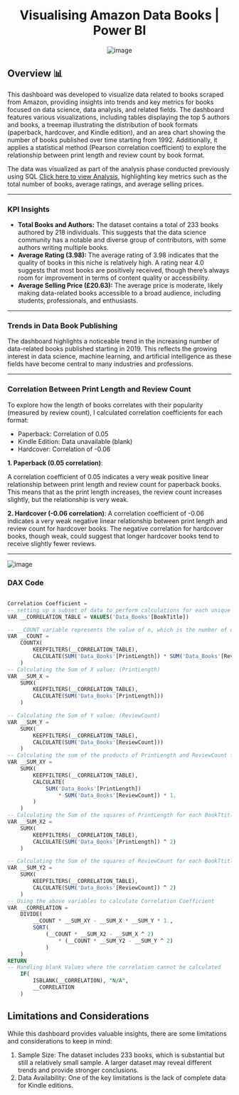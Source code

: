 <div align="center">

<h1> Visualising Amazon Data Books | Power BI </h1>

![image](https://github.com/user-attachments/assets/7cd0574a-6be3-49f9-ab26-f15f20bfaae7)

</div>

## Overview 📊

This dashboard was developed to visualize data related to books scraped from Amazon, providing insights into trends and key metrics for books focused on data science, data analysis, and related fields. The dashboard features various visualizations, including tables displaying the top 5 authors and books, a treemap illustrating the distribution of book formats (paperback, hardcover, and Kindle edition), and an area chart showing the number of books published over time starting from 1992. Additionally, it applies a statistical method (Pearson correlation coefficient) to explore the relationship between print length and review count by book format.

The data was visualized as part of the analysis phase conducted previously using SQL [Click here to view Analysis](https://github.com/TendaiPhikiso/Amazon_web_scraping_Load_AnalysisPhase), highlighting key metrics such as the total number of books, average ratings, and average selling prices.

---
### KPI Insights

- **Total Books and Authors:**  The dataset contains a total of 233 books authored by 218 individuals. This suggests that the data science community has a notable and diverse group of contributors, with some authors writing multiple books.
- **Average Rating (3.98):** The average rating of 3.98 indicates that the quality of books in this niche is relatively high. A rating near 4.0 suggests that most books are positively received, though there’s always room for improvement in terms of content quality or accessibility.
- **Average Selling Price (£20.63):** The average price is moderate, likely making data-related books accessible to a broad audience, including students, professionals, and enthusiasts.
---

### Trends in Data Book Publishing
The dashboard highlights a noticeable trend in the increasing number of data-related books published starting in 2019. This reflects the growing interest in data science, machine learning, and artificial intelligence as these fields have become central to many industries and professions.

---

### Correlation Between Print Length and Review Count
To explore how the length of books correlates with their popularity (measured by review count), I calculated correlation coefficients for each format:

- Paperback: Correlation of 0.05
- Kindle Edition: Data unavailable (blank)
- Hardcover: Correlation of -0.06

  
**1. Paperback (0.05 correlation)**:
    
A correlation coefficient of 0.05 indicates a very weak positive linear relationship between print length and review count for paperback books. This means that as the print length increases, the review count increases slightly, but the relationship is very weak.

**2. Hardcover (-0.06 correlation)**:
A correlation coefficient of -0.06 indicates a very weak negative linear relationship between print length and review count for hardcover books. The negative correlation for hardcover books, though weak, could suggest that longer hardcover books tend to receive slightly fewer reviews.

---

![image](https://github.com/user-attachments/assets/ab4820f7-3ced-41eb-ad26-c6ccc312c242)

### DAX Code 
```sql

Correlation Coefficient =
-- setting up a subset of data to perform calculations for each unique book title
VAR __CORRELATION_TABLE = VALUES('Data_Books'[BookTitle])

-- __COUNT variable represents the value of n, which is the number of data points (observations) used in the correlation calculation.
VAR __COUNT =
	COUNTX(
		KEEPFILTERS(__CORRELATION_TABLE),
		CALCULATE(SUM('Data_Books'[PrintLength]) * SUM('Data_Books'[ReviewCount]))
	)
-- Calculating the Sum of X value: (PrintLength)
VAR __SUM_X =
	SUMX(
		KEEPFILTERS(__CORRELATION_TABLE),
		CALCULATE(SUM('Data_Books'[PrintLength]))
	)

-- Calculating the Sum of Y value: (ReviewCount)
VAR __SUM_Y =
	SUMX(
		KEEPFILTERS(__CORRELATION_TABLE),
		CALCULATE(SUM('Data_Books'[ReviewCount]))
	)
-- Calculating the sum of the products of PrintLength and ReviewCount for each BookTitle
VAR __SUM_XY =
	SUMX(
		KEEPFILTERS(__CORRELATION_TABLE),
		CALCULATE(
			SUM('Data_Books'[PrintLength])
				* SUM('Data_Books'[ReviewCount]) * 1.
		)
	)
-- Calculating the Sum of the squares of PrintLength for each BookTtitle 
VAR __SUM_X2 =
	SUMX(
		KEEPFILTERS(__CORRELATION_TABLE),
		CALCULATE(SUM('Data_Books'[PrintLength]) ^ 2)
	)

-- Calculating the Sum of the squares of ReviewCount for each BookTtitle 
VAR __SUM_Y2 =
	SUMX(
		KEEPFILTERS(__CORRELATION_TABLE),
		CALCULATE(SUM('Data_Books'[ReviewCount]) ^ 2)
	)
-- Using the above variables to calculate Correlation Coefficient
VAR __CORRELATION = 
    DIVIDE(
		__COUNT * __SUM_XY - __SUM_X * __SUM_Y * 1.,
		SQRT(
			(__COUNT * __SUM_X2 - __SUM_X ^ 2)
				* (__COUNT * __SUM_Y2 - __SUM_Y ^ 2)
		    )
    )
RETURN
-- Handling blank Values where the correlation cannot be calculated
    IF(
        ISBLANK(__CORRELATION), "N/A",
        __CORRELATION
    )


```

## Limitations and Considerations

While this dashboard provides valuable insights, there are some limitations and considerations to keep in mind:

1. Sample Size: The dataset includes 233 books, which is substantial but still a relatively small sample. A larger dataset may reveal different trends and provide stronger conclusions.
2. Data Availability: One of the key limitations is the lack of complete data for Kindle editions.

